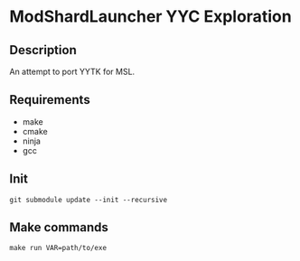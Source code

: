 # ModShardLauncher YYC Exploration

## Description

An attempt to port YYTK for MSL.

## Requirements

- make
- cmake
- ninja
- gcc

## Init 

`git submodule update --init --recursive`

## Make commands

`make run VAR=path/to/exe`
